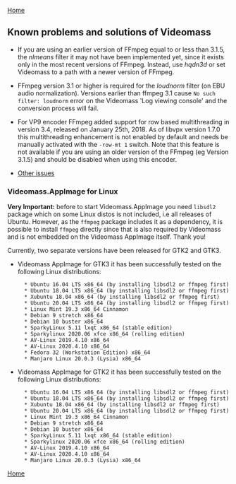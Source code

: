 [Home](index.md)

## Known problems and solutions of Videomass

- If you are using an earlier version of FFmpeg equal to or less than 3.1.5, the
_nlmeans_ filter it may not have been implemented yet, since it exists only in
the most recent versions of FFmpeg. Instead, use _hqdn3d_ or set Videomass to a
path with a newer version of FFmpeg.

- FFmpeg version 3.1 or higher is required for the _loudnorm_ filter (on EBU audio 
normalization). Versions earlier than ffmpeg 3.1 cause `No such filter: loudnorm` 
error on the Videomass 'Log viewing console' and the conversion process will fail.

- For VP9 encoder FFmpeg added support for row based multithreading in version
3.4, released on January 25th, 2018. As of libvpx version 1.7.0 this
multithreading enhancement is not enabled by default and needs be manually
activated with the `-row-mt 1` switch. Note that this feature is not available
if you are using an older version of the FFmpeg (eg Version 3.1.5) and should
be disabled when using this encoder.

- [Other issues](https://github.com/jeanslack/Videomass/issues)
  
 
### **Videomass.AppImage** for Linux

**Very Important:** before to start Videomass.AppImage you need `libsdl2` package which on 
some Linux distos is not included, i.e all releases of Ubuntu. However, as the `ffmpeg` package 
includes it as a dependency, it is possible to install `ffmpeg` directly since that is also 
required by Videomass and is not embedded on the Videomass AppImage itself. Thank you!

Currently, two separate versions have been released for GTK2 and GTK3.
    
* Videomass AppImage for GTK3 it has been successfully tested on the following Linux distributions:

        * Ubuntu 16.04 LTS x86_64 (by installing libsdl2 or ffmpeg first)
        * Ubuntu 18.04 LTS x86_64 (by installing libsdl2 or ffmpeg first)
        * Xubuntu 18.04 x86_64 (by installing libsdl2 or ffmpeg first)
        * Ubuntu 20.04 LTS x86_64 (by installing libsdl2 or ffmpeg first)
        * Linux Mint 19.3 x86_64 Cinnamon
        * Debian 9 stretch x86_64
        * Debian 10 buster x86_64
        * SparkyLinux 5.11 lxqt x86_64 (stable edition)
        * Sparkylinux 2020.06 xfce x86_64 (rolling edition)
        * AV-Linux 2019.4.10 x86_64
        * AV-Linux 2020.4.10 x86_64
        * Fedora 32 (Workstation Edition) x86_64
        * Manjaro Linux 20.0.3 (Lysia) x86_64
        
* Videomass AppImage for GTK2 it has been successfully tested on the following Linux distributions:

        * Ubuntu 16.04 LTS x86_64 (by installing libsdl2 or ffmpeg first)
        * Ubuntu 18.04 LTS x86_64 (by installing libsdl2 or ffmpeg first)
        * Xubuntu 18.04 x86_64 (by installing libsdl2 or ffmpeg first)
        * Ubuntu 20.04 LTS x86_64 (by installing libsdl2 or ffmpeg first)
        * Linux Mint 19.3 x86_64 Cinnamon
        * Debian 9 stretch x86_64
        * Debian 10 buster x86_64
        * SparkyLinux 5.11 lxqt x86_64 (stable edition)
        * Sparkylinux 2020.06 xfce x86_64 (rolling edition)
        * AV-Linux 2019.4.10 x86_64
        * AV-Linux 2020.4.10 x86_64
        * Manjaro Linux 20.0.3 (Lysia) x86_64

[Home](index.md)
